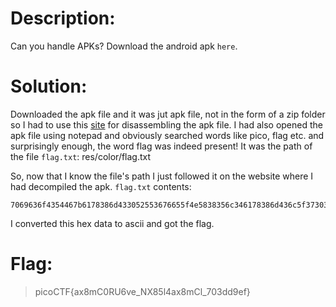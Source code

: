 # Description:
Can you handle APKs?
Download the android apk `here`.

# Solution:
Downloaded the apk file and it was jut apk file, not in the form of a zip folder so I had to use this [site](http://www.javadecompilers.com/apk) for disassembling the apk file.
I had also opened the apk file using notepad and obviously searched words like pico, flag etc. and surprisingly enough, the word flag was indeed present! It was the path of the file `flag.txt`: res/color/flag.txt

So, now that I know the file's path I just followed it on the website where I had decompiled the apk. `flag.txt` contents: 
```
7069636f4354467b6178386d433052553676655f4e5838356c346178386d436c5f37303364643965667d
```
I converted this hex data to ascii and got the flag.
# Flag:
>picoCTF{ax8mC0RU6ve_NX85l4ax8mCl_703dd9ef}
